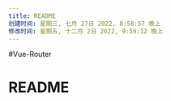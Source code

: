```yaml
---
title: README
创建时间: 星期三, 七月 27日 2022, 8:58:57 晚上
修改时间: 星期五, 十二月 2日 2022, 9:59:12 晚上
---
```

#Vue-Router

# README
